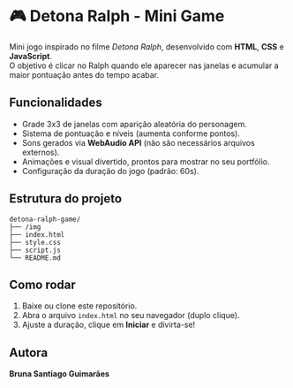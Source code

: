 # 🎮 Detona Ralph - Mini Game

Mini jogo inspirado no filme *Detona Ralph*, desenvolvido com **HTML**, **CSS** e **JavaScript**.  
O objetivo é clicar no Ralph quando ele aparecer nas janelas e acumular a maior pontuação antes do tempo acabar.

## Funcionalidades
- Grade 3x3 de janelas com aparição aleatória do personagem.
- Sistema de pontuação e níveis (aumenta conforme pontos).
- Sons gerados via **WebAudio API** (não são necessários arquivos externos).
- Animações e visual divertido, prontos para mostrar no seu portfólio.
- Configuração da duração do jogo (padrão: 60s).

## Estrutura do projeto
```
detona-ralph-game/
├── /img
├── index.html
├── style.css
├── script.js
└── README.md
```

## Como rodar
1. Baixe ou clone este repositório.
2. Abra o arquivo `index.html` no seu navegador (duplo clique).
3. Ajuste a duração, clique em **Iniciar** e divirta-se!

## Autora
**Bruna Santiago Guimarães**
